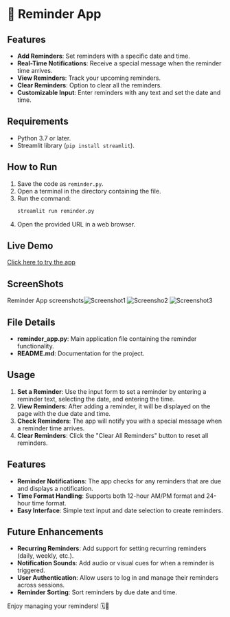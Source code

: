 # 🧠 Reminder App

## Features

- **Add Reminders**: Set reminders with a specific date and time.
- **Real-Time Notifications**: Receive a special message when the reminder time arrives.
- **View Reminders**: Track your upcoming reminders.
- **Clear Reminders**: Option to clear all the reminders.
- **Customizable Input**: Enter reminders with any text and set the date and time.

## Requirements

- Python 3.7 or later.
- Streamlit library (`pip install streamlit`).

## How to Run

1. Save the code as `reminder.py`.
2. Open a terminal in the directory containing the file.
3. Run the command:
   ```bash
   streamlit run reminder.py
   ```
4. Open the provided URL in a web browser.

## Live Demo
[Click here to try the app](https://reminderappyogesh.streamlit.app/)

## ScreenShots
Reminder App screenshots![Screenshot1](https://github.com/user-attachments/assets/effc7b67-9905-47c1-a539-42c78906c01f)
![Screensho2](https://github.com/user-attachments/assets/4b2ff3e1-fed4-4056-bdc7-714a15257074)
![Screenshot3](https://github.com/user-attachments/assets/a9ad0fa2-7d50-4560-aae9-73b4b0bfc53a)

## File Details

- **reminder_app.py**: Main application file containing the reminder functionality.
- **README.md**: Documentation for the project.

## Usage

1. **Set a Reminder**: Use the input form to set a reminder by entering a reminder text, selecting the date, and entering the time.
2. **View Reminders**: After adding a reminder, it will be displayed on the page with the due date and time.
3. **Check Reminders**: The app will notify you with a special message when a reminder time arrives.
4. **Clear Reminders**: Click the "Clear All Reminders" button to reset all reminders.

## Features

- **Reminder Notifications**: The app checks for any reminders that are due and displays a notification.
- **Time Format Handling**: Supports both 12-hour AM/PM format and 24-hour time format.
- **Easy Interface**: Simple text input and date selection to create reminders.

## Future Enhancements

- **Recurring Reminders**: Add support for setting recurring reminders (daily, weekly, etc.).
- **Notification Sounds**: Add audio or visual cues for when a reminder is triggered.
- **User Authentication**: Allow users to log in and manage their reminders across sessions.
- **Reminder Sorting**: Sort reminders by due date and time.

Enjoy managing your reminders! 🗓️🎉

